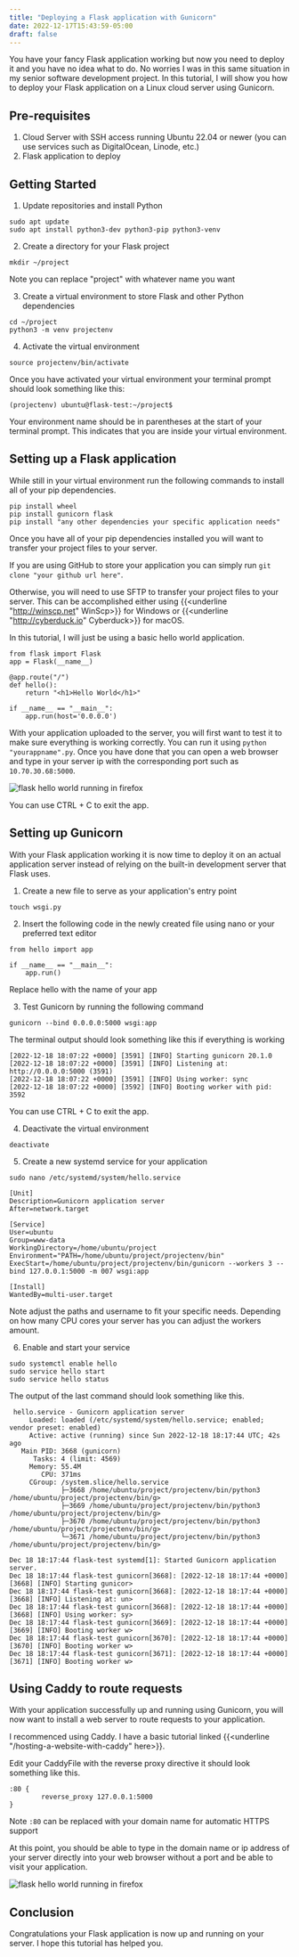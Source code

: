 ```yaml
---
title: "Deploying a Flask application with Gunicorn"
date: 2022-12-17T15:43:59-05:00
draft: false
---
```


You have your fancy Flask application working but now you need to deploy it and you have no idea what to do. No worries I was in this same situation in my senior software development project. In this tutorial, I will show you how to deploy your Flask application on a Linux cloud server using Gunicorn.

<!--more-->

## Pre-requisites
1. Cloud Server with SSH access running Ubuntu 22.04 or newer (you can use services such as DigitalOcean, Linode, etc.)
2. Flask application to deploy

## Getting Started

1. Update repositories and install Python
```
sudo apt update
sudo apt install python3-dev python3-pip python3-venv
```
2. Create a directory for your Flask project
```
mkdir ~/project
```
Note you can replace "project" with whatever name you want

3. Create a virtual environment to store Flask and other Python dependencies
```
cd ~/project
python3 -m venv projectenv
```
4. Activate the virtual environment
```
source projectenv/bin/activate
```

Once you have activated your virtual environment your terminal prompt should look something like this:
```
(projectenv) ubuntu@flask-test:~/project$
```
Your environment name should be in parentheses at the start of your terminal prompt. This indicates that you are inside your virtual environment.

## Setting up a Flask application
While still in your virtual environment run the following commands to install all of your pip dependencies.
```
pip install wheel
pip install gunicorn flask
pip install "any other dependencies your specific application needs"
```
Once you have all of your pip dependencies installed you will want to transfer your project files to your server. 

If you are using GitHub to store your application you can simply run ``git clone "your github url here"``.

Otherwise, you will need to use SFTP to transfer your project files to your server. This can be accomplished either using {{<underline "http://winscp.net" WinScp>}} for Windows or {{<underline "http://cyberduck.io" Cyberduck>}} for macOS.

In this tutorial, I will just be using a basic hello world application.
```
from flask import Flask
app = Flask(__name__)

@app.route("/")
def hello():
    return "<h1>Hello World</h1>"

if __name__ == "__main__":
    app.run(host='0.0.0.0')
```

With your application uploaded to the server, you will first want to test it to make sure everything is working correctly.
You can run it using ``python "yourappname".py``. Once you have done that you can open a web browser and type in your server ip with the corresponding port such as ``10.70.30.68:5000``.

![flask hello world running in firefox](/images/flask-helloworld.png)

You can use CTRL + C to exit the app.

## Setting up Gunicorn

With your Flask application working it is now time to deploy it on an actual application server instead of relying on the built-in development server that Flask uses.

1. Create a new file to serve as your application's entry point
```
touch wsgi.py
```
2. Insert the following code in the newly created file using nano or your preferred text editor
```
from hello import app

if __name__ == "__main__":
    app.run()
```
Replace hello with the name of your app

3. Test Gunicorn by running the following command
```
gunicorn --bind 0.0.0.0:5000 wsgi:app
```
The terminal output should look something like this if everything is working
```
[2022-12-18 18:07:22 +0000] [3591] [INFO] Starting gunicorn 20.1.0
[2022-12-18 18:07:22 +0000] [3591] [INFO] Listening at: http://0.0.0.0:5000 (3591)
[2022-12-18 18:07:22 +0000] [3591] [INFO] Using worker: sync
[2022-12-18 18:07:22 +0000] [3592] [INFO] Booting worker with pid: 3592
```
You can use CTRL + C to exit the app.

4. Deactivate the virtual environment
```
deactivate
```
5. Create a new systemd service for your application
```
sudo nano /etc/systemd/system/hello.service

[Unit]
Description=Gunicorn application server
After=network.target

[Service]
User=ubuntu
Group=www-data
WorkingDirectory=/home/ubuntu/project
Environment="PATH=/home/ubuntu/project/projectenv/bin"
ExecStart=/home/ubuntu/project/projectenv/bin/gunicorn --workers 3 --bind 127.0.0.1:5000 -m 007 wsgi:app

[Install]
WantedBy=multi-user.target
```
Note adjust the paths and username to fit your specific needs.
Depending on how many CPU cores your server has you can adjust the workers amount.

6. Enable and start your service
```
sudo systemctl enable hello
sudo service hello start
sudo service hello status
```
The output of the last command should look something like this.
```
 hello.service - Gunicorn application server
     Loaded: loaded (/etc/systemd/system/hello.service; enabled; vendor preset: enabled)
     Active: active (running) since Sun 2022-12-18 18:17:44 UTC; 42s ago
   Main PID: 3668 (gunicorn)
      Tasks: 4 (limit: 4569)
     Memory: 55.4M
        CPU: 371ms
     CGroup: /system.slice/hello.service
             ├─3668 /home/ubuntu/project/projectenv/bin/python3 /home/ubuntu/project/projectenv/bin/g>
             ├─3669 /home/ubuntu/project/projectenv/bin/python3 /home/ubuntu/project/projectenv/bin/g>
             ├─3670 /home/ubuntu/project/projectenv/bin/python3 /home/ubuntu/project/projectenv/bin/g>
             └─3671 /home/ubuntu/project/projectenv/bin/python3 /home/ubuntu/project/projectenv/bin/g>

Dec 18 18:17:44 flask-test systemd[1]: Started Gunicorn application server.
Dec 18 18:17:44 flask-test gunicorn[3668]: [2022-12-18 18:17:44 +0000] [3668] [INFO] Starting gunicor>
Dec 18 18:17:44 flask-test gunicorn[3668]: [2022-12-18 18:17:44 +0000] [3668] [INFO] Listening at: un>
Dec 18 18:17:44 flask-test gunicorn[3668]: [2022-12-18 18:17:44 +0000] [3668] [INFO] Using worker: sy>
Dec 18 18:17:44 flask-test gunicorn[3669]: [2022-12-18 18:17:44 +0000] [3669] [INFO] Booting worker w>
Dec 18 18:17:44 flask-test gunicorn[3670]: [2022-12-18 18:17:44 +0000] [3670] [INFO] Booting worker w>
Dec 18 18:17:44 flask-test gunicorn[3671]: [2022-12-18 18:17:44 +0000] [3671] [INFO] Booting worker w>
```

## Using Caddy to route requests

With your application successfully up and running using Gunicorn, you will now want to install a web server to route requests to your application.

I recommenced using Caddy. I have a basic tutorial linked {{<underline "/hosting-a-website-with-caddy" here>}}.

Edit your CaddyFile with the reverse proxy directive it should look something like this.
```
:80 {
        reverse_proxy 127.0.0.1:5000
}
```
Note ``:80`` can be replaced with your domain name for automatic HTTPS support

At this point, you should be able to type in the domain name or ip address of your server directly into your web browser without a port and be able to visit your application.

![flask hello world running in firefox](/images/flask-caddy.png)

## Conclusion

Congratulations your Flask application is now up and running on your server. I hope this tutorial has helped you.